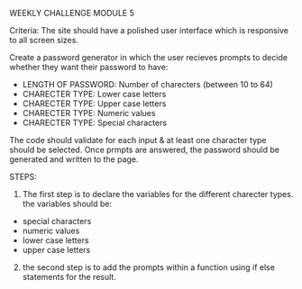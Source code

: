 WEEKLY CHALLENGE MODULE 5

Criteria: 
The site should have a polished user interface which is responsive to all screen sizes. 

Create a password generator in which the user recieves prompts to decide whether they want their password to have: 
- LENGTH OF PASSWORD: Number of charecters (between 10 to 64)
- CHARECTER TYPE: Lower case letters
- CHARECTER TYPE: Upper case letters
- CHARECTER TYPE: Numeric values
- CHARECTER TYPE: Special characters

The code should validate for each input & at least one character type should be selected. Once prmpts are answered, the password should be generated and written to the page.


STEPS: 
1. The first step is to declare the variables for the different charecter types. the variables should be: 
- special characters
- numeric values
- lower case letters
- upper case letters

2. the second step is to add the prompts within a function using if else statements for the result. 

